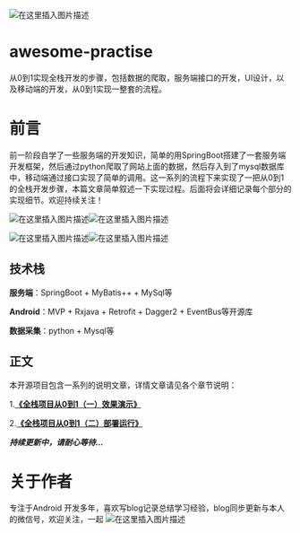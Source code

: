 ![在这里插入图片描述](https://img-blog.csdnimg.cn/20201104073558275.jpeg?x-oss-process=image/watermark,type_ZmFuZ3poZW5naGVpdGk,shadow_10,text_aHR0cHM6Ly9ibG9nLmNzZG4ubmV0L2xqMTg4MjY2,size_16,color_FFFFFF,t_70#pic_center)


# awesome-practise
从0到1实现全栈开发的步骤，包括数据的爬取，服务端接口的开发，UI设计，以及移动端的开发，从0到1实现一整套的流程。

# 前言
前一阶段自学了一些服务端的开发知识，简单的用SpringBoot搭建了一套服务端开发框架，然后通过python爬取了网站上面的数据，然后存入到了mysql数据库中，移动端通过接口实现了简单的调用。这一系列的流程下来实现了一把从0到1的全栈开发步骤，本篇文章简单叙述一下实现过程。后面将会详细记录每个部分的实现细节。欢迎持续关注！


![在这里插入图片描述](https://img-blog.csdnimg.cn/20201103210333759.gif)![在这里插入图片描述](https://img-blog.csdnimg.cn/20201103210713378.gif)

![在这里插入图片描述](https://img-blog.csdnimg.cn/20201109152148832.gif)![在这里插入图片描述](https://img-blog.csdnimg.cn/20201109152732605.gif)




## 技术栈
**服务端**：SpringBoot + MyBatis++ + MySql等

**Android**：MVP + Rxjava + Retrofit + Dagger2 + EventBus等开源库

**数据采集**：python + Mysql等


## 正文
本开源项目包含一系列的说明文章，详情文章请见各个章节说明：

1.[**《全栈项目从0到1（一）效果演示》**](https://github.com/crazyandcoder/awesome-practise/wiki/%E5%85%A8%E6%A0%88%E9%A1%B9%E7%9B%AE%EF%BC%88%E4%B8%80%EF%BC%89%E6%95%88%E6%9E%9C%E6%BC%94%E7%A4%BA)

2.[**《全栈项目从0到1（二）部署运行》**](https://github.com/crazyandcoder/awesome-practise/wiki/%E5%85%A8%E6%A0%88%E9%A1%B9%E7%9B%AE%EF%BC%88%E4%BA%8C%EF%BC%89%E8%BF%90%E8%A1%8C%E9%83%A8%E7%BD%B2)

***持续更新中，请耐心等待...***



# 关于作者
专注于Android 开发多年，喜欢写blog记录总结学习经验，blog同步更新与本人的微信号，欢迎关注，一起
![在这里插入图片描述](https://img-blog.csdnimg.cn/20201103230938364.png?x-oss-process=image/watermark,type_ZmFuZ3poZW5naGVpdGk,shadow_10,text_aHR0cHM6Ly9ibG9nLmNzZG4ubmV0L2xqMTg4MjY2,size_16,color_FFFFFF,t_70#pic_center)

